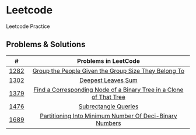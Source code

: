 # Leetcode
Leetcode Practice

## Problems & Solutions

|      #       |                                                            Problems in LeetCode                                                             |
|:------------:|:-------------------------------------------------------------------------------------------------------------------------------------------:|
| [1282](1282) | [Group the People Given the Group Size They Belong To](https://leetcode.com/problems/group-the-people-given-the-group-size-they-belong-to/) |
| [1302](1302) |                                   [Deepest Leaves Sum](https://leetcode.com/problems/deepest-leaves-sum/)                                   |
| [1379](1379) | [Find a Corresponding Node of a Binary Tree in a Clone of That Tree](https://leetcode.com/problems/find-a-corresponding-node-of-a-binary-tree-in-a-clone-of-that-tree/) |
| [1476](1476) | [Subrectangle Queries](https://leetcode.com/problems/subrectangle-queries/) |
| [1689](1689) | [Partitioning Into Minimum Number Of Deci-Binary Numbers](https://leetcode.com/problems/partitioning-into-minimum-number-of-deci-binary-numbers/) |
